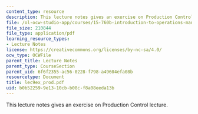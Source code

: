 ```yaml
---
content_type: resource
description: This lecture notes gives an exercise on Production Control lecture.
file: /ol-ocw-studio-app/courses/15-760b-introduction-to-operations-management-spring-2004/b0b522599e1310cbb08cf8a08eeda13b_lec9ex_prod.pdf
file_size: 210844
file_type: application/pdf
learning_resource_types:
- Lecture Notes
license: https://creativecommons.org/licenses/by-nc-sa/4.0/
ocw_type: OCWFile
parent_title: Lecture Notes
parent_type: CourseSection
parent_uid: 6f6f2355-ac56-0228-f798-a49604efa08b
resourcetype: Document
title: lec9ex_prod.pdf
uid: b0b52259-9e13-10cb-b08c-f8a08eeda13b
---
```

This lecture notes gives an exercise on Production Control lecture.